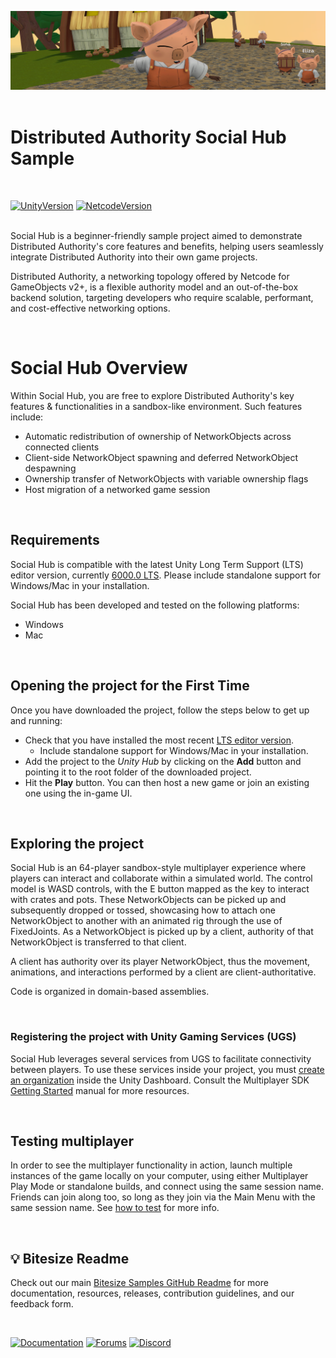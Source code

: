 ![Banner Image](Assets/Editor/Tutorials/Images/social_hub_sample_banner.png)
<br><br>

# Distributed Authority Social Hub Sample
<br>

[![UnityVersion](https://img.shields.io/badge/Unity%20Version:-6000.0.24%20LTS-57b9d3.svg?logo=unity&color=2196F3)](https://unity.com/releases/editor/whats-new/6000.0.24)
[![NetcodeVersion](https://img.shields.io/badge/Netcode%20Version:-2.1.1-57b9d3.svg?logo=unity&color=2196F3)](https://docs-multiplayer.unity3d.com/netcode/2.1.1/about)
<br><br>

Social Hub is a beginner-friendly sample project aimed to demonstrate Distributed Authority's core features and benefits, helping users seamlessly integrate Distributed Authority into their own game projects.

Distributed Authority, a networking topology offered by Netcode for GameObjects v2+, is a flexible authority model and an out-of-the-box backend solution, targeting developers who require scalable, performant, and cost-effective networking options.

<br>

# Social Hub Overview

Within Social Hub, you are free to explore Distributed Authority's key features & functionalities in a sandbox-like environment. Such features include: 
* Automatic redistribution of ownership of NetworkObjects across connected clients
* Client-side NetworkObject spawning and deferred NetworkObject despawning
* Ownership transfer of NetworkObjects with variable ownership flags
* Host migration of a networked game session

<br>

## Requirements

Social Hub is compatible with the latest Unity Long Term Support (LTS) editor version, currently [6000.0 LTS](https://unity.com/releases/unity-6). Please include standalone support for Windows/Mac in your installation.

Social Hub has been developed and tested on the following platforms:
- Windows
- Mac

<br>

## Opening the project for the First Time

Once you have downloaded the project, follow the steps below to get up and running:
- Check that you have installed the most recent [LTS editor version](https://unity.com/releases/editor/archive).
  - Include standalone support for Windows/Mac in your installation. 
- Add the project to the _Unity Hub_ by clicking on the **Add** button and pointing it to the root folder of the downloaded project.
- Hit the **Play** button. You can then host a new game or join an existing one using the in-game UI.

<br>

## Exploring the project

Social Hub is an 64-player sandbox-style multiplayer experience where players can interact and collaborate within a simulated world. The control model is WASD controls, with the E button mapped as the key to interact with crates and pots. These NetworkObjects can be picked up and subsequently dropped or tossed, showcasing how to attach one NetworkObject to another with an animated rig through the use of FixedJoints. As a NetworkObject is picked up by a client, authority of that NetworkObject is transferred to that client.

A client has authority over its player NetworkObject, thus the movement, animations, and interactions performed by a client are client-authoritative. 

Code is organized in domain-based assemblies.

<br>

### Registering the project with Unity Gaming Services (UGS)

Social Hub leverages several services from UGS to facilitate connectivity between players. To use these services inside your project, you must [create an organization](https://support.unity.com/hc/en-us/articles/208592876-How-do-I-create-a-new-Organization-) inside the Unity Dashboard. Consult the Multiplayer SDK [Getting Started](https://docs.unity.com/ugs/en-us/manual/mps-sdk/manual/get-started) manual for more resources.

<br>

## Testing multiplayer

In order to see the multiplayer functionality in action, launch multiple instances of the game locally on your computer, using either Multiplayer Play Mode or standalone builds, and connect using the same session name. Friends can join along too, so long as they join via the Main Menu with the same session name. See [how to test](https://docs-multiplayer.unity3d.com/netcode/current/tutorials/testing/testing_locally) for more info.

<br>

## 💡 Bitesize Readme

Check out our main [Bitesize Samples GitHub Readme](https://github.com/Unity-Technologies/com.unity.multiplayer.samples.bitesize#readme) for more documentation, resources, releases, contribution guidelines, and our feedback form.

<br>

[![Documentation](https://img.shields.io/badge/Unity-bitesize--docs-57b9d3.svg?logo=unity&color=2196F3)](https://docs-multiplayer.unity3d.com/netcode/current/learn/bitesize/bitesize-introduction)
[![Forums](https://img.shields.io/badge/Unity-multiplayer--forum-57b9d3.svg?logo=unity&color=2196F3)](https://forum.unity.com/forums/multiplayer.26/)
[![Discord](https://img.shields.io/discord/449263083769036810.svg?label=discord&logo=discord&color=5865F2)](https://discord.gg/FM8SE9E)
